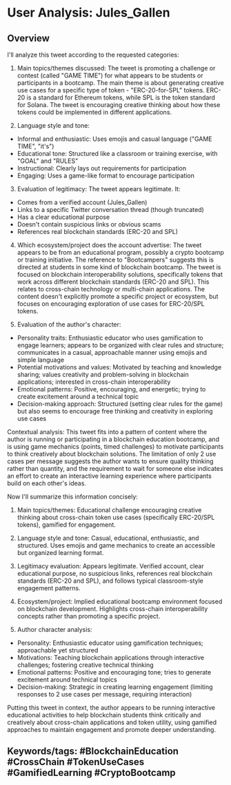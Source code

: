 # User Analysis: Jules_Gallen

## Overview

<think>
I'll analyze this tweet according to the requested categories:

1. Main topics/themes discussed:
The tweet is promoting a challenge or contest (called "GAME TIME") for what appears to be students or participants in a bootcamp. The main theme is about generating creative use cases for a specific type of token - "ERC-20-for-SPL" tokens. ERC-20 is a standard for Ethereum tokens, while SPL is the token standard for Solana. The tweet is encouraging creative thinking about how these tokens could be implemented in different applications.

2. Language style and tone:
- Informal and enthusiastic: Uses emojis and casual language ("GAME TIME", "it's")
- Educational tone: Structured like a classroom or training exercise, with "GOAL" and "RULES"
- Instructional: Clearly lays out requirements for participation
- Engaging: Uses a game-like format to encourage participation

3. Evaluation of legitimacy:
The tweet appears legitimate. It:
- Comes from a verified account (Jules_Gallen)
- Links to a specific Twitter conversation thread (though truncated)
- Has a clear educational purpose
- Doesn't contain suspicious links or obvious scams
- References real blockchain standards (ERC-20 and SPL)

4. Which ecosystem/project does the account advertise:
The tweet appears to be from an educational program, possibly a crypto bootcamp or training initiative. The reference to "Bootcampers" suggests this is directed at students in some kind of blockchain bootcamp. The tweet is focused on blockchain interoperability solutions, specifically tokens that work across different blockchain standards (ERC-20 and SPL). This relates to cross-chain technology or multi-chain applications. The content doesn't explicitly promote a specific project or ecosystem, but focuses on encouraging exploration of use cases for ERC-20/SPL tokens.

5. Evaluation of the author's character:
- Personality traits: Enthusiastic educator who uses gamification to engage learners; appears to be organized with clear rules and structure; communicates in a casual, approachable manner using emojis and simple language
- Potential motivations and values: Motivated by teaching and knowledge sharing; values creativity and problem-solving in blockchain applications; interested in cross-chain interoperability
- Emotional patterns: Positive, encouraging, and energetic; trying to create excitement around a technical topic
- Decision-making approach: Structured (setting clear rules for the game) but also seems to encourage free thinking and creativity in exploring use cases

Contextual analysis: This tweet fits into a pattern of content where the author is running or participating in a blockchain education bootcamp, and is using game mechanics (points, timed challenges) to motivate participants to think creatively about blockchain solutions. The limitation of only 2 use cases per message suggests the author wants to ensure quality thinking rather than quantity, and the requirement to wait for someone else indicates an effort to create an interactive learning experience where participants build on each other's ideas.

Now I'll summarize this information concisely:
</think>

1. Main topics/themes:
Educational challenge encouraging creative thinking about cross-chain token use cases (specifically ERC-20/SPL tokens), gamified for engagement.

2. Language style and tone:
Casual, educational, enthusiastic, and structured. Uses emojis and game mechanics to create an accessible but organized learning format.

3. Legitimacy evaluation:
Appears legitimate. Verified account, clear educational purpose, no suspicious links, references real blockchain standards (ERC-20 and SPL), and follows typical classroom-style engagement patterns.

4. Ecosystem/project:
Implied educational bootcamp environment focused on blockchain development. Highlights cross-chain interoperability concepts rather than promoting a specific project.

5. Author character analysis:
- Personality: Enthusiastic educator using gamification techniques; approachable yet structured
- Motivations: Teaching blockchain applications through interactive challenges; fostering creative technical thinking
- Emotional patterns: Positive and encouraging tone; tries to generate excitement around technical topics
- Decision-making: Strategic in creating learning engagement (limiting responses to 2 use cases per message, requiring interaction)

Putting this tweet in context, the author appears to be running interactive educational activities to help blockchain students think critically and creatively about cross-chain applications and token utility, using gamified approaches to maintain engagement and promote deeper understanding.

Keywords/tags: #BlockchainEducation #CrossChain #TokenUseCases #GamifiedLearning #CryptoBootcamp
---
